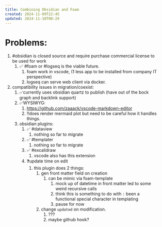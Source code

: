 ```yaml
---
title: Combining Obsidian and Foam
created: 2024-11-09T22:45
updated: 2024-11-10T00:29
---
```


# Problems:
1. #obsidian is closed source and require purchase commercial license to be used for work
	1. ✅ #foam or #logseq is the viable future.
		1. foam work in vscode, (1 less app to be installed from company IT perspective)
		2. logseq can serve web client via docker.
2. compatibility issues in migration/coexist:
	1. ✅currently uses obsidian quartz to publish (have out of the bock graph and backlink support)
	2. ✅WYSIWYG:
		1. https://github.com/zaaack/vscode-markdown-editor
		2. ‼does render mermaid plot but need to be careful how it handles things.
	3. obsidian plugins:
		1. ✅ #dataview
			1. nothing so far to migrate
		2. ✅ #templater
			1. nothing so far to migrate
		3. ✅ #excalidraw
			1. vscode also has this extension
		4. ❓update time on edit
            1. this plugin does 2 things: 
                1. gen front matter field on creation
                    1. can be mimic via foam-template
						1. mock up of datetime in front matter led to some weird recursive calls
						2. think this is something to do with `:` been a functional special character in templating
						3. pause for now
                2. change `updated` on modification.
                    1. ??? 
                    2. maybe github hook?

